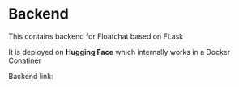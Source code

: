 # Backend
<p>This contains backend for Floatchat based on FLask</p>
<p>It is deployed on <b>Hugging Face</b> which internally works in a Docker Conatiner</p>
<p>Backend link: <a href="https://huggingface.co/spaces/Suyash1120/backend/tree/main"></a></p>
